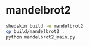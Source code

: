 # mandelbrot2

```bash
shedskin build -e mandelbrot2
cp build/mandelbrot2 .
python mandelbrot2_main.py
```
